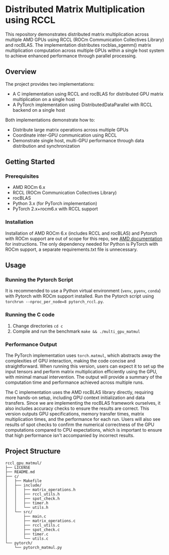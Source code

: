 # Distributed Matrix Multiplication using RCCL 

This repository demonstrates distributed matrix multiplication across multiple AMD GPUs using RCCL (ROCm Communication Collectives Library) and rocBLAS. The implementation distributes rocblas_sgemm() matrix multiplication computation across multiple GPUs within a single host system to achieve enhanced performance through parallel processing.

## Overview
The project provides two implementations:

* A C implementation using RCCL and rocBLAS for distributed GPU matrix multiplication on a single host
* A PyTorch implementation using DistributedDataParallel with RCCL backend on a single host

Both implementations demonstrate how to:

* Distribute large matrix operations across multiple GPUs
* Coordinate inter-GPU communication using RCCL
* Demonstrate single host, multi-GPU performance through data distribution and synchronization

## Getting Started

### Prerequisites

* AMD ROCm 6.x
* RCCL (ROCm Communication Collectives Library)
* rocBLAS
* Python 3.x (for PyTorch implementation)
* PyTorch 2.x+rocm6.x with RCCL support

### Installation

Installation of AMD ROCm 6.x (includes RCCL and rocBLAS) and Pytorch with ROCm support are out of scope for this repo, see [AMD documentation](https://github.com/ROCm/ROCm) for instructions.  The only dependency needed for Python is PyTorch with ROCm support, a separate requirements.txt file is unnecessary. 

## Usage

### Running the Pytorch Script

It is recommended to use a Python virtual environment (`venv`, `pyenv`, `conda`) with Pytorch with ROCm support installed.  Run the Pytorch script using `torchrun --nproc_per_node=8 pytorch_rccl.py`.

### Running the C code

1.  Change directories `cd c`
2.  Compile and run the benchmark `make && ./multi_gpu_matmul`

### Performance Output

The PyTorch implementation uses `torch.matmul`, which abstracts away the complexities of GPU interaction, making the code concise and straightforward. When running this version, users can expect it to set up the input tensors and perform matrix multiplication efficiently using the GPU, with minimal manual intervention. The output will provide a summary of the computation time and performance achieved across multiple runs.

The C implementation uses the AMD rocBLAS library directly, requiring more hands-on setup, including GPU context initialization and data transfers. Since we are implementing the rocBLAS framework ourselves, it also includes accuracy checks to ensure the results are correct. This version outputs GPU specifications, memory transfer times, matrix multiplication times, and the performance for each run. Users will also see results of spot checks to confirm the numerical correctness of the GPU computations compared to CPU expectations, which is important to ensure that high performance isn't accompanied by incorrect results.

## Project Structure

```
rccl_gpu_matmul/
├── LICENSE
├── README.md
├── c/
│   ├── Makefile
│   ├── include/
│   │   ├── matrix_operations.h
│   │   ├── rccl_utils.h
│   │   ├── spot_check.h
│   │   ├── timer.h
│   │   └── utils.h
│   └── src/
│       ├── main.c
│       ├── matrix_operations.c
│       ├── rccl_utils.c
│       ├── spot_check.c
│       ├── timer.c
│       └── utils.c
└── pytorch/
    └── pytorch_matmul.py
```
